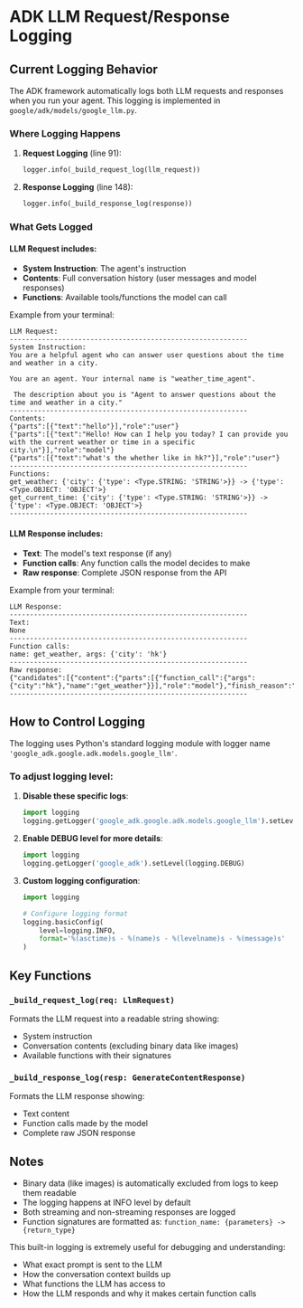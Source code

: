 # ADK LLM Request/Response Logging

## Current Logging Behavior

The ADK framework automatically logs both LLM requests and responses when you run your agent. This logging is implemented in `google/adk/models/google_llm.py`.

### Where Logging Happens

1. **Request Logging** (line 91):
   ```python
   logger.info(_build_request_log(llm_request))
   ```

2. **Response Logging** (line 148):
   ```python
   logger.info(_build_response_log(response))
   ```

### What Gets Logged

#### LLM Request includes:
- **System Instruction**: The agent's instruction
- **Contents**: Full conversation history (user messages and model responses)
- **Functions**: Available tools/functions the model can call

Example from your terminal:
```
LLM Request:
-----------------------------------------------------------
System Instruction:
You are a helpful agent who can answer user questions about the time and weather in a city.

You are an agent. Your internal name is "weather_time_agent".

 The description about you is "Agent to answer questions about the time and weather in a city."
-----------------------------------------------------------
Contents:
{"parts":[{"text":"hello"}],"role":"user"}
{"parts":[{"text":"Hello! How can I help you today? I can provide you with the current weather or time in a specific city.\n"}],"role":"model"}
{"parts":[{"text":"what's the whether like in hk?"}],"role":"user"}
-----------------------------------------------------------
Functions:
get_weather: {'city': {'type': <Type.STRING: 'STRING'>}} -> {'type': <Type.OBJECT: 'OBJECT'>}
get_current_time: {'city': {'type': <Type.STRING: 'STRING'>}} -> {'type': <Type.OBJECT: 'OBJECT'>}
-----------------------------------------------------------
```

#### LLM Response includes:
- **Text**: The model's text response (if any)
- **Function calls**: Any function calls the model decides to make
- **Raw response**: Complete JSON response from the API

Example from your terminal:
```
LLM Response:
-----------------------------------------------------------
Text:
None
-----------------------------------------------------------
Function calls:
name: get_weather, args: {'city': 'hk'}
-----------------------------------------------------------
Raw response:
{"candidates":[{"content":{"parts":[{"function_call":{"args":{"city":"hk"},"name":"get_weather"}}],"role":"model"},"finish_reason":"STOP",...}
-----------------------------------------------------------
```

## How to Control Logging

The logging uses Python's standard logging module with logger name `'google_adk.google.adk.models.google_llm'`.

### To adjust logging level:

1. **Disable these specific logs**:
   ```python
   import logging
   logging.getLogger('google_adk.google.adk.models.google_llm').setLevel(logging.WARNING)
   ```

2. **Enable DEBUG level for more details**:
   ```python
   import logging
   logging.getLogger('google_adk').setLevel(logging.DEBUG)
   ```

3. **Custom logging configuration**:
   ```python
   import logging
   
   # Configure logging format
   logging.basicConfig(
       level=logging.INFO,
       format='%(asctime)s - %(name)s - %(levelname)s - %(message)s'
   )
   ```

## Key Functions

### `_build_request_log(req: LlmRequest)`
Formats the LLM request into a readable string showing:
- System instruction
- Conversation contents (excluding binary data like images)
- Available functions with their signatures

### `_build_response_log(resp: GenerateContentResponse)`
Formats the LLM response showing:
- Text content
- Function calls made by the model
- Complete raw JSON response

## Notes

- Binary data (like images) is automatically excluded from logs to keep them readable
- The logging happens at INFO level by default
- Both streaming and non-streaming responses are logged
- Function signatures are formatted as: `function_name: {parameters} -> {return_type}`

This built-in logging is extremely useful for debugging and understanding:
- What exact prompt is sent to the LLM
- How the conversation context builds up
- What functions the LLM has access to
- How the LLM responds and why it makes certain function calls
